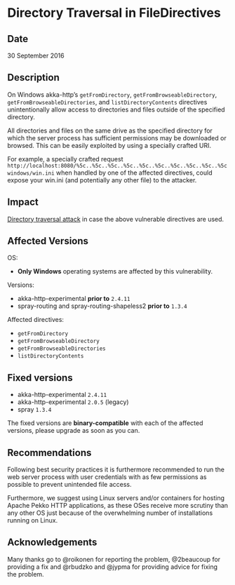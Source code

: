 # Directory Traversal in FileDirectives

## Date

30 September 2016

## Description

On Windows akka-http’s `getFromDirectory`, `getFromBrowseableDirectory`, `getFromBrowseableDirectories`, 
and `listDirectoryContents` directives unintentionally allow access to directories and files outside of 
the specified directory. 

All directories and files on the same drive as the specified directory for which the server process has 
sufficient permissions may be downloaded or browsed. This can be easily exploited by using a specially 
crafted URI. 

For example, a specially crafted request `http://localhost:8080/%5c..%5c..%5c..%5c..%5c..%5c..%5c..%5c..%5c..%5cwindows/win.ini` 
when handled by one of the affected directives, could expose your win.ini (and potentially any other file) to the attacker.

## Impact

[Directory traversal attack](https://en.wikipedia.org/wiki/Directory_traversal_attack) in case the above vulnerable directives are used.

## Affected Versions

OS: 

- **Only Windows** operating systems are affected by this vulnerability.

Versions:

- akka-http-experimental **prior to** `2.4.11`
- spray-routing and spray-routing-shapeless2 **prior to** `1.3.4`

Affected directives:
 
- `getFromDirectory`
- `getFromBrowseableDirectory`
- `getFromBrowseableDirectories`
- `listDirectoryContents`

## Fixed versions

- akka-http-experimental `2.4.11`
- akka-http-experimental `2.0.5` (legacy)
- spray `1.3.4`

The fixed versions are **binary-compatible** with each of the affected versions, please upgrade as soon as you can.

## Recommendations

Following best security practices it is furthermore recommended to run the web server 
process with user credentials with as few permissions as possible to prevent unintended file access.  

Furthermore, we suggest using Linux servers and/or containers for hosting Apache Pekko HTTP applications, 
as these OSes receive more scrutiny than any other OS just because of the overwhelming number of 
installations running on Linux.

## Acknowledgements

Many thanks go to @roikonen for reporting the problem, @2beaucoup for providing a fix and @rbudzko 
and @jypma for providing advice for fixing the problem.
